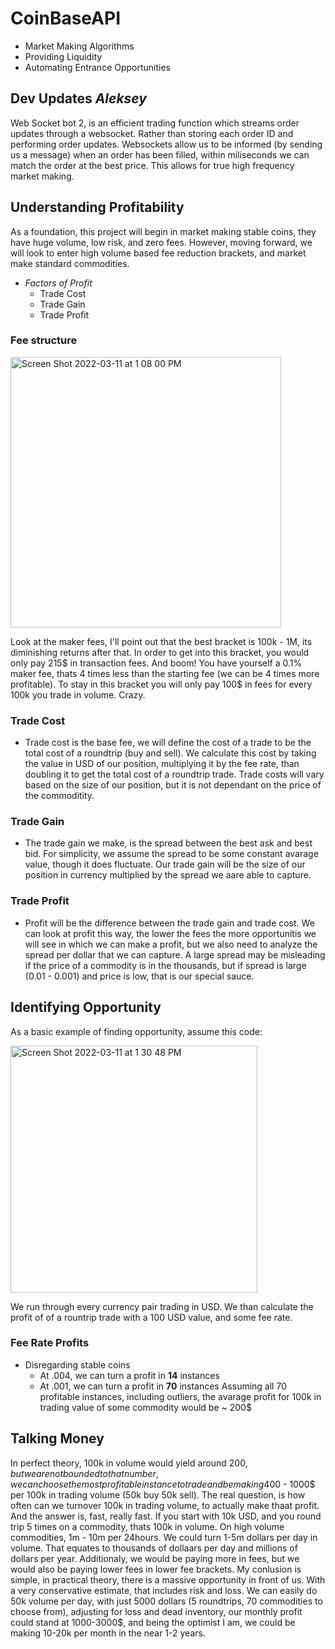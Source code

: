 # CoinBaseAPI
- Market Making Algorithms
- Providing Liquidity
- Automating Entrance Opportunities

## Dev Updates *Aleksey*
Web Socket bot 2, is an efficient trading function which streams order updates through a websocket. Rather than storing each order ID and performing order updates. Websockets allow us to be informed (by sending us a message) when an order has been filled, within miliseconds we can match the order at the best price. This allows for true high frequency market making. 

## Understanding Profitability
 As a foundation, this project will begin in market making stable coins, they have huge volume, low risk, and zero fees. 
 However, moving forward, we will look to enter high volume based fee reduction brackets, and market make standard commodities. 
 - *Factors of Profit*
   - Trade Cost
   - Trade Gain
   - Trade Profit

### Fee structure
<img width="433" alt="Screen Shot 2022-03-11 at 1 08 00 PM" src="https://user-images.githubusercontent.com/94999268/157925277-2681004a-0d17-4e89-abed-9a341d787138.png">

Look at the maker fees, I'll point out that the best bracket is 100k - 1M, its diminishing returns after that. 
In order to get into this bracket, you would only pay 215$ in transaction fees. And boom! You have yourself a 0.1% maker fee, thats 4 times less than the starting fee (we can be 4 times more profitable). To stay in this bracket you will only pay 100$ in fees for every 100k you trade in volume. Crazy.

### Trade Cost
- Trade cost is the base fee, we will define the cost of a trade to be the total cost of a roundtrip (buy and sell). We calculate this cost by taking the value in USD of our position, multiplying it by the fee rate, than doubling it to get the total cost of a roundtrip trade. Trade costs will vary based on the size of our position, but it is not dependant on the price of the commoditity. 

### Trade Gain
- The trade gain we make, is the spread between the best ask and best bid. For simplicity, we assume the spread to be some constant avarage value, though it does fluctuate. Our trade gain will be the size of our position in currency multiplied by the spread we aare able to capture. 

### Trade Profit
- Profit will be the difference between the trade gain and trade cost. We can look at profit this way, the lower the fees the more opportunitis we will see in which we can make a profit, but we also need to analyze the spread per dollar that we can capture. A large spread may be misleading if the price of a commodity is in the thousands, but if spread is large (0.01 - 0.001) and price is low, that is our special sauce. 

## Identifying Opportunity
As a basic example of finding opportunity, assume this code:

<img width="395" alt="Screen Shot 2022-03-11 at 1 30 48 PM" src="https://user-images.githubusercontent.com/94999268/157930359-802065c2-dfa9-4983-8d0e-a4dd0b1e24c4.png">

We run through every currency pair trading in USD. 
We than calculate the profit of of a rountrip trade with a 100 USD value, and some fee rate. 
### Fee Rate Profits
- Disregarding stable coins
  - At .004, we can turn a profit in **14** instances
  - At .001, we can turn a profit in **70** instances
Assuming all 70 profitable instances, including outliers, the avarage profit for 100k in trading value of some commodity would be ~ 200$

## Talking Money
In perfect theory, 100k in volume would yield around 200$, but we are not bounded to that number, we can choose the most profitable instance to trade and be making 400$ - 1000$ per 100k in trading volume (50k buy 50k sell). The real question, is how often can we turnover 100k in trading volume, to actually make thaat profit.
And the answer is, fast, really fast. If you start with 10k USD, and you round trip 5 times on a commodity, thats 100k in volume. On high volume commodities, 1m - 10m per 24hours. We could turn 1-5m dollars per day in volume. That equates to thousands of dollaars per day and millions of dollars per year. Additionaly, we would be paying more in fees, but we would also be paying lower fees in lower fee brackets.
My conlusion is simple, in practical theory, there is a massive opportunity in front of us. With a very conservative estimate, that includes risk and loss. We can easily do 50k volume per day, with just 5000 dollars (5 roundtrips, 70 commodities to choose from), adjusting for loss and dead inventory, our monthly profit could stand at 1000-3000$, and being the optimist I am, we could be making 10-20k per month in the near 1-2 years. 


